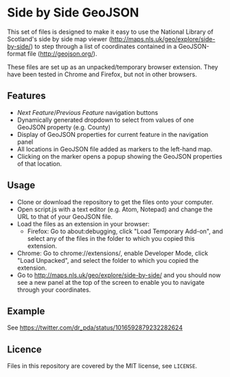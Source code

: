 # Side by Side GeoJSON

This set of files is designed to make it easy to use the National Library of Scotland's side by side map viewer (http://maps.nls.uk/geo/explore/side-by-side/) to step through a list of coordinates contained in a GeoJSON-format file (http://geojson.org/).

These files are set up as an unpacked/temporary browser extension. They have been tested in Chrome and Firefox, but not in other browsers.

## Features
* *Next Feature*/*Previous Feature* navigation buttons
* Dynamically generated dropdown to select from values of one GeoJSON property (e.g. County)
* Display of GeoJSON properties for current feature in the navigation panel
* All locations in GeoJSON file added as markers to the left-hand map.
* Clicking on the marker opens a popup showing the GeoJSON properties of that location.

## Usage
* Clone or download the repository to get the files onto your computer.
* Open script.js with a text editor (e.g. Atom, Notepad) and change the URL to that of your GeoJSON file.
* Load the files as an extension in your browser:
  * Firefox: Go to about:debugging, click "Load Temporary Add-on", and select any of the files in the folder to which you copied this extension.
 * Chrome: Go to chrome://extensions/, enable Developer Mode, click "Load Unpacked", and select the folder to which you copied the extension.
* Go to http://maps.nls.uk/geo/explore/side-by-side/ and you should now see a new panel at the top of the screen to enable you to navigate through your coordinates.

## Example
See https://twitter.com/dr_pda/status/1016592879232282624

## Licence
Files in this repository are covered by the MIT license, see `LICENSE`.
